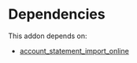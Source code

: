 # Dependencies

This addon depends on:

- [account_statement_import_online](../../odoo-bringout-oca-bank-statement-import-account_statement_import_online)
